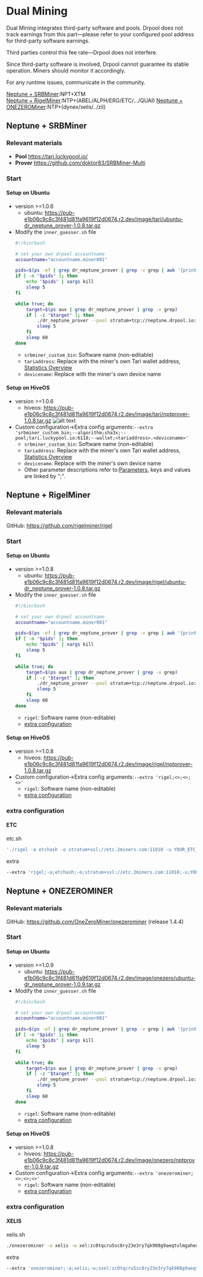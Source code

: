 # Dual Mining
Dual Mining integrates third-party software and pools. Drpool does not track earnings from this part—please refer to your configured pool address for third-party software earnings.

Third parties control this fee rate—Drpool does not interfere.​​

Since third-party software is involved, Drpool cannot guarantee its stable operation. Miners should monitor it accordingly.

For any runtime issues, communicate in the community.

[Neptune + SRBMiner](#neptune--srbminer):NPT+XTM   
[Neptune + RigelMiner](#neptune--rigelminer):NTP+(ABEL/ALPH/ERG/ETC/.../QUAI)
[Neptune + ONEZEROMiner](#neptune--onezerominer):NTP+(dynex/xelis/../zil)

## Neptune + SRBMiner

### ​Relevant materials
- **Pool**   https://tari.luckypool.io/
- **Prover** https://github.com/doktor83/SRBMiner-Multi

### Start

#### Setup on Ubuntu
- version >=1.0.6
   - ubuntu: https://pub-e1b06c9c8c3f481d81fa9619f12d0674.r2.dev/image/tari/ubuntu-dr_neptune_prover-1.0.8.tar.gz
- Modify the `inner_guesser.sh` file
   ```sh
   #!/bin/bash

   # set your own drpool accountname
   accountname="accountname.miner001"
   
   pids=$(ps -ef | grep dr_neptune_prover | grep -v grep | awk '{print $2}')
   if [ -n "$pids" ]; then
       echo "$pids" | xargs kill
       sleep 5
   fi
   
   while true; do
       target=$(ps aux | grep dr_neptune_prover | grep -v grep)
       if [ -z "$target" ]; then
           ./dr_neptune_prover --pool stratum+tcp://neptune.drpool.io:30127 --worker $accountname --extra "srbminer_custom_bin;--algorithm;sha3x;--pool;tari.luckypool.io:6118;--wallet;<tariaddress>.<devicename>"
           sleep 5
       fi
       sleep 60
   done
   ```
   - `srbminer_custom_bin`: Software name (non-editable)​​
   - `tariaddress`: Replace with the miner's own Tari wallet address, [Statistics Overview](https://tari.luckypool.io/miner-stats#workers)  
   - `devicename`: Replace with the miner's own device name

#### Setup on HiveOS
- version >=1.0.6
   - hiveos: https://pub-e1b06c9c8c3f481d81fa9619f12d0674.r2.dev/image/tari/nptprover-1.0.8.tar.gz
    ![alt text](image.png)
- Custom configuration->Extra config arguments:`--extra 'srbminer_custom_bin;--algorithm;sha3x;--pool;tari.luckypool.io:6118;--wallet;<tariaddress>.<devicename>'`
   - `srbminer_custom_bin`: Software name (non-editable)​​
   - `tariaddress`: Replace with the miner's own Tari wallet address, [Statistics Overview](https://tari.luckypool.io/miner-stats#workers)  
   - `devicename`: Replace with the miner's own device name
   - Other parameter descriptions refer to:​[Parameters](https://github.com/doktor83/SRBMiner-Multi/blob/master/Parameters), keys and values are linked by ";".

## Neptune + RigelMiner

### ​Relevant materials
GitHub: https://github.com/rigelminer/rigel

### Start

#### Setup on Ubuntu
- version >=1.0.8
   - ubuntu: https://pub-e1b06c9c8c3f481d81fa9619f12d0674.r2.dev/image/rigel/ubuntu-dr_neptune_prover-1.0.8.tar.gz
- Modify the `inner_guesser.sh` file
   ```sh
   #!/bin/bash

   # set your own drpool accountname
   accountname="accountname.miner001"
   
   pids=$(ps -ef | grep dr_neptune_prover | grep -v grep | awk '{print $2}')
   if [ -n "$pids" ]; then
       echo "$pids" | xargs kill
       sleep 5
   fi
   
   while true; do
       target=$(ps aux | grep dr_neptune_prover | grep -v grep)
       if [ -z "$target" ]; then
           ./dr_neptune_prover --pool stratum+tcp://neptune.drpool.io:30127 --worker $accountname --extra "rigel;<>;<>;<>"
           sleep 5
       fi
       sleep 60
   done
   ```
   - `rigel`: Software name (non-editable)​​
   - [extra configuration](#extra-configuration)

#### Setup on HiveOS
- version >=1.0.8
   - hiveos: https://pub-e1b06c9c8c3f481d81fa9619f12d0674.r2.dev/image/rigel/nptprover-1.0.8.tar.gz
- Custom configuration->Extra config arguments:`--extra 'rigel;<>;<>;<>'`
   - `rigel`: Software name (non-editable)​​
   - [extra configuration](#extra-configuration)

### extra configuration​

#### ETC

etc.sh
```sh
'./rigel -a etchash -o stratum+ssl://etc.2miners.com:11010 -u YOUR_ETC_WALLET -w my_rig --log-file logs/miner.log'
```

extra
```sh
--extra 'rigel;-a;etchash;-o;stratum+ssl://etc.2miners.com:11010;-u;YOUR_ETC_WALLET;-w;my_rig'
```

## Neptune + ONEZEROMINER

### ​Relevant materials
GitHub: https://github.com/OneZeroMiner/onezerominer (release 1.4.4)

### Start

#### Setup on Ubuntu
- version >=1.0.9
   - ubuntu: https://pub-e1b06c9c8c3f481d81fa9619f12d0674.r2.dev/image/onezero/ubuntu-dr_neptune_prover-1.0.9.tar.gz
- Modify the `inner_guesser.sh` file
   ```sh
   #!/bin/bash

   # set your own drpool accountname
   accountname="accountname.miner001"
   
   pids=$(ps -ef | grep dr_neptune_prover | grep -v grep | awk '{print $2}')
   if [ -n "$pids" ]; then
       echo "$pids" | xargs kill
       sleep 5
   fi
   
   while true; do
       target=$(ps aux | grep dr_neptune_prover | grep -v grep)
       if [ -z "$target" ]; then
           ./dr_neptune_prover --pool stratum+tcp://neptune.drpool.io:30127 --worker $accountname --extra "onezerominer;<>;<>;<>"
           sleep 5
       fi
       sleep 60
   done
   ```
   - `rigel`: Software name (non-editable)​​
   - [extra configuration](#extra-configuration)

#### Setup on HiveOS
- version >=1.0.8
   - hiveos: https://pub-e1b06c9c8c3f481d81fa9619f12d0674.r2.dev/image/onezero/nptprover-1.0.9.tar.gz
- Custom configuration->Extra config arguments:`--extra 'onezerominer;<>;<>;<>'`
   - `rigel`: Software name (non-editable)​​
   - [extra configuration](#extra-configuration)

### extra configuration​

#### XELIS

xelis.sh
```sh
./onezerominer -a xelis -w xel:zc0tqcru5sc8ry23e3ry7qk908g9aeqtvlmgahedkzgmcmrcqgyqqpu54e3 -o ssl://eu.xel.k1pool.com:9352 --worker rig_name
```

extra
```sh
--extra 'onezerominer;-a;xelis;-w;sxel:zc0tqcru5sc8ry23e3ry7qk908g9aeqtvlmgahedkzgmcmrcqgyqqpu54e3;-o;ssl://eu.xel.k1pool.com:9352;--worker;rig_name'
```
